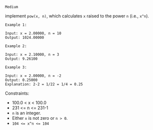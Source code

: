 ```Medium```

implement `pow(x, n)`, which calculates `x` raised to the power `n` (i.e., `x^n`).

 
```
Example 1:

Input: x = 2.00000, n = 10
Output: 1024.00000
```
```
Example 2:

Input: x = 2.10000, n = 3
Output: 9.26100
```
```
Example 3:

Input: x = 2.00000, n = -2
Output: 0.25000
Explanation: 2-2 = 1/22 = 1/4 = 0.25
```

Constraints:

- 100.0 < x < 100.0
- 231 <= n <= 231-1
- `n` is an integer.
- Either `x` is not zero or `n > 0`.
- `104 <= x^n <= 104`